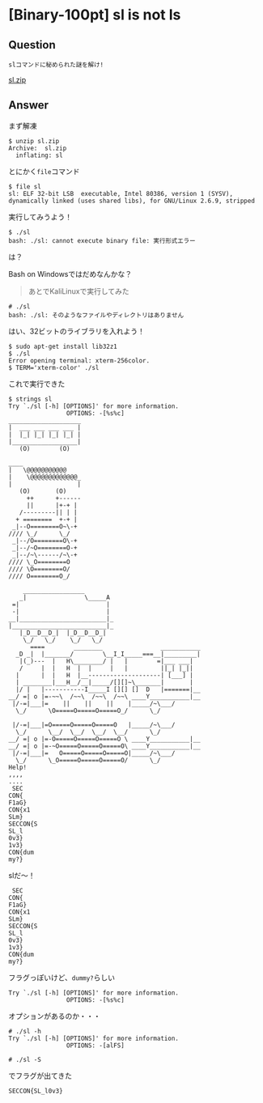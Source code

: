 # [Binary-100pt] sl is not ls

## Question

```plane
slコマンドに秘められた謎を解け!
```

[sl.zip](sl.zip)

## Answer

まず解凍

```plane
$ unzip sl.zip
Archive:  sl.zip
  inflating: sl
```

とにかく`file`コマンド

```plane
$ file sl
sl: ELF 32-bit LSB  executable, Intel 80386, version 1 (SYSV), dynamically linked (uses shared libs), for GNU/Linux 2.6.9, stripped
```

実行してみうよう！

```plane
$ ./sl
bash: ./sl: cannot execute binary file: 実行形式エラー
```

は？

Bash on Windowsではだめなんかな？

>あとでKaliLinuxで実行してみた

```plane
# ./sl
bash: ./sl: そのようなファイルやディレクトリはありません
```

はい、32ビットのライブラリを入れよう！

```plane
$ sudo apt-get install lib32z1
$ ./sl
Error opening terminal: xterm-256color.
$ TERM='xterm-color' ./sl
```

これで実行できた

```plane
$ strings sl
Try `./sl [-h] [OPTIONS]' for more information.
                OPTIONS: -[%s%c]
____________________
|  ___ ___ ___ ___ |
|  |_| |_| |_| |_| |
|__________________|
   (O)        (O)

____
|   \@@@@@@@@@@@
|    \@@@@@@@@@@@@@_
|                  |
   (O)       (O)
     ++      +------
     ||      |+-+ |
   /---------|| | |
  + ========  +-+ |
 _|--O========O~\-+
//// \_/      \_/
 _|--/O========O\-+
 _|--/~O========O-+
 _|--/~\------/~\-+
//// \_O========O
//// \O========O/
//// O========O_/

    _________________
   _|                \_____A
 =|                        |
 -|                        |
__|________________________|_
|__________________________|_
   |_D__D__D_|  |_D__D__D_|
    \_/   \_/    \_/   \_/
      ====        ________                ___________
  _D _|  |_______/        \__I_I_____===__|_________|
   |(_)---  |   H\________/ |   |        =|___ ___|
   /     |  |   H  |  |     |   |         ||_| |_||
  |      |  |   H  |__--------------------| [___] |
  | ________|___H__/__|_____/[][]~\_______|       |
  |/ |   |-----------I_____I [][] []  D   |=======|__
__/ =| o |=-~~\  /~~\  /~~\  /~~\ ____Y___________|__
 |/-=|___|=    ||    ||    ||    |_____/~\___/
  \_/      \O=====O=====O=====O_/      \_/

 |/-=|___|=O=====O=====O=====O   |_____/~\___/
  \_/      \__/  \__/  \__/  \__/      \_/
__/ =| o |=-O=====O=====O=====O \ ____Y___________|__
__/ =| o |=-~O=====O=====O=====O\ ____Y___________|__
 |/-=|___|=   O=====O=====O=====O|_____/~\___/
  \_/      \_O=====O=====O=====O/      \_/
Help!
,,,,
....
 SEC
CON{
F1aG}
CON{x1
SLm}
SECCON{S
SL_l
0v3}
1v3}
CON{dum
my?}
```

slだ～！

```plane
 SEC
CON{
F1aG}
CON{x1
SLm}
SECCON{S
SL_l
0v3}
1v3}
CON{dum
my?}
```

フラグっぽいけど、`dummy?`らしい

```plane
Try `./sl [-h] [OPTIONS]' for more information.
                OPTIONS: -[%s%c]
```

オプションがあるのか・・・


```plane
# ./sl -h
Try `./sl [-h] [OPTIONS]' for more information.
                OPTIONS: -[alFS]
```

```plane
# ./sl -S
```

でフラグが出てきた

`SECCON{SL_l0v3}`